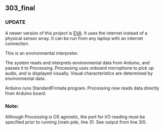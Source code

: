 303_final
---

### UPDATE
A newer version of this project is [EVA](https://github.com/DEGoodman/EVA). It uses the internet instead of a physical sensor array. It can be run from any laptop with an internet connection.


This is an environmental interpreter.

The system reads and interprets environmental data from Arduino, and passes it to Processing. Processing uses onboard microphone to pick up audio, and is displayed visually. Visual characteristics are determined by environmental data.


Arduino runs StandardFirmata program.
Processing now reads data directly from Arduino board. 
### Note:
Although Processing is OS agnostic, the port for I/O reading must be specified prior to running (main.pde, line 31. See output from line 30).
